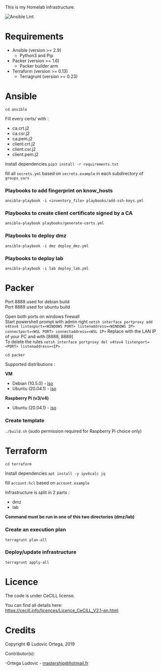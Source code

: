 This is my Homelab infrastructure.

![Ansible Lint](https://github.com/M0NsTeRRR/Homelab-infra/workflows/Ansible%20Lint/badge.svg)

# Requirements

- Ansible (version >= 2.9)
	- Python3 and Pip
- Packer (version >= 1.6)
    - Packer builder arm
- Terraform (version >= 0.13)
	- Terragrunt (version >= 0.23)

# Ansible
`cd ansible`  

Fill every certs/<folder> with :
- ca.crt.j2
- ca.csr.j2
- ca.pem.j2
- client.crt.j2
- client.csr.j2
- client.pem.j2

Install dependencies `pip3 install -r requirements.txt`

fill all `secrets.yml` based on `secrets.example` in each subdirectory of `groups_vars`

### Playbooks to add fingerprint on know_hosts
`ansible-playbook -i <inventory_file> playbooks/add-ssh-keys.yml`  

### Playbooks to create client certificate signed by a CA
`ansible-playbook playbooks/generate-certs.yml`

### Playbooks to deploy dmz
`ansible-playbook -i dmz deploy_dmz.yml`

### Playbooks to deploy lab
`ansible-playbook -i lab deploy_lab.yml`

# Packer
Port 8888 used for debian build  
Port 8889 used for ubuntu build  

Open both ports on windows firewall  
Start powershell prompt with admin right `netsh interface portproxy add v4tov4 listenport=<WINDOWS PORT> listenaddress=<WINDOWS IP> connectport=<WSL PORT> connectaddress=<WSL IP>`
Replace <IP> with the LAN IP of your PC and <PORT> with [8888, 8889]  
To delete the rules `netsh interface portproxy del v4tov4 listenport=<PORT> listenaddress=<IP>`

`cd packer`

Supported distributions :

**VM**
- Debian (10.5.0) - [iso](https://cdimage.debian.org/debian-cd/current/amd64/iso-cd/debian-10.5.0-amd64-netinst.iso)
- Ubuntu (20.04.1) - [iso](http://cdimage.ubuntu.com/ubuntu-legacy-server/releases/20.04.1/release/ubuntu-20.04-legacy-server-amd64.iso)

**Raspberry Pi (v3/v4)**
- Ubuntu (20.04.1) - [iso](https://cdimage.ubuntu.com/releases/20.04.1/release/ubuntu-20.04.1-preinstalled-server-arm64+raspi.img.xz)

### Create template
`./build.sh` (sudo permission required for Raspberry Pi choice only)

# Terraform
`cd terraform`  

Install dependencies `apt install -y ipv6calc jq`

fill `account.hcl` based on `account.example`

Infrastructure is split in 2 parts :  
- dmz
- lab

**Command must be run in one of this two directories (dmz/lab)**

### Create an execution plan
`terragrunt plan-all`

### Deploy/update infrastructure
`terragrunt apply-all`

# Licence

The code is under CeCILL license.

You can find all details here: https://cecill.info/licences/Licence_CeCILL_V2.1-en.html

# Credits

Copyright © Ludovic Ortega, 2019

Contributor(s):

-Ortega Ludovic - mastership@hotmail.fr